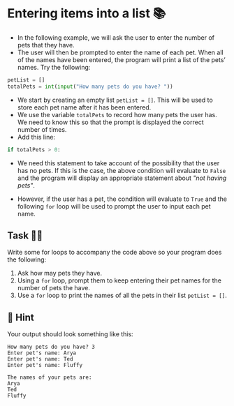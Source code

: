 # Entering items into a list 📚

- In the following example, we will ask the user to enter the 
number of pets that they have.
- The user will then be prompted to enter the name of each pet. When all of the names have been entered, the program will print a list of the pets’ names. Try the following:
````py
petList = []
totalPets = int(input("How many pets do you have? "))
````

- We start by creating an empty list `petList = []`. This will be used to store each pet name after it has been entered.
- We use the variable ``totalPets`` to record how many pets the user has. We need to know this so that the prompt is displayed the correct number of times.
- Add this line:
````py
if totalPets > 0: 
````
- We need this statement to take account of the possibility that the user has no pets. If this is the case, the above condition will evaluate to ``False`` and the program will display an appropriate statement about *"not having pets"*.

- However, if the user has a pet, the condition will evaluate to 
``True`` and the following ``for`` loop will be used to prompt 
the user to input each pet name.

## Task 👨‍💻

Write some for loops to accompany the code above so your program does the following:
1. Ask how may pets they have.
2. Using a `for` loop, prompt them to keep entering their pet names for the number of pets the have.
3. Use a `for` loop to print the names of all the pets in their list `petList = []`.

## 👀 Hint
Your output should look something like this:
````
How many pets do you have? 3
Enter pet's name: Arya
Enter pet's name: Ted
Enter pet's name: Fluffy

The names of your pets are:
Arya
Ted
Fluffy
````

  